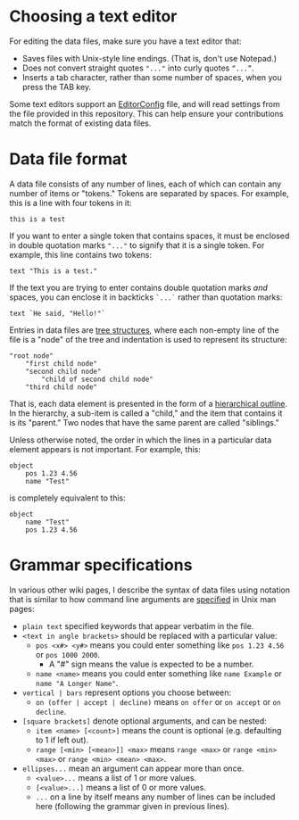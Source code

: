 # Choosing a text editor

For editing the data files, make sure you have a text editor that:

* Saves files with Unix-style line endings. (That is, don't use Notepad.)
* Does not convert straight quotes `"..."` into curly quotes `“...”`.
* Inserts a tab character, rather than some number of spaces, when you press the TAB key.

Some text editors support an [EditorConfig](https://editorconfig.org/) file, and will read settings from the file provided in this repository. This can help ensure your contributions match the format of existing data files.

# Data file format

A data file consists of any number of lines, each of which can contain any number of items or "tokens." Tokens are separated by spaces. For example, this is a line with four tokens in it:

	this is a test

If you want to enter a single token that contains spaces, it must be enclosed in double quotation marks `"..."` to signify that it is a single token. For example, this line contains two tokens:

	text "This is a test."

If the text you are trying to enter contains double quotation marks *and* spaces, you can enclose it in backticks `` `...` `` rather than quotation marks:

	text `He said, "Hello!"`

Entries in data files are [tree structures](https://en.wikipedia.org/wiki/Tree_structure), where each non-empty line of the file is a "node" of the tree and indentation is used to represent its structure:

	"root node"
		"first child node"
		"second child node"
			"child of second child node"
		"third child node"

That is, each data element is presented in the form of a [hierarchical outline](https://en.wikipedia.org/wiki/Outline_(list)). In the hierarchy, a sub-item is called a "child," and the item that contains it is its "parent." Two nodes that have the same parent are called "siblings."

Unless otherwise noted, the order in which the lines in a particular data element appears is not important. For example, this:

	object
		pos 1.23 4.56
		name "Test"

is completely equivalent to this:

	object
		name "Test"
		pos 1.23 4.56

# Grammar specifications

In various other wiki pages, I describe the syntax of data files using notation that is similar to how command line arguments are [specified](https://pubs.opengroup.org/onlinepubs/9699919799/basedefs/V1_chap12.html) in Unix man pages:

* `plain text` specified keywords that appear verbatim in the file.
* `<text in angle brackets>` should be replaced with a particular value:
  * `pos <x#> <y#>` means you could enter something like `pos 1.23 4.56` or `pos 1000 2000`.
	* A "#" sign means the value is expected to be a number.
  * `name <name>` means you could enter something like `name Example` or `name "A Longer Name"`.
* `vertical | bars` represent options you choose between:
  * `on (offer | accept | decline)` means `on offer` or `on accept` or `on decline`.
* `[square brackets]` denote optional arguments, and can be nested:
  * `item <name> [<count>]` means the count is optional (e.g. defaulting to 1 if left out).
  * `range [<min> [<mean>]] <max>` means `range <max>` or `range <min> <max>` or `range <min> <mean> <max>`.
* `ellipses...` mean an argument can appear more than once.
  * `<value>...` means a list of 1 or more values.
  * `[<value>...]` means a list of 0 or more values.
  * `...` on a line by itself means any number of lines can be included here (following the grammar given in previous lines).
